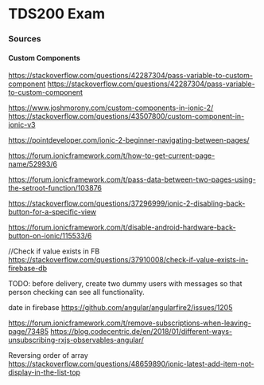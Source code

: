 # TDS200 Exam

### Sources

#### Custom Components
https://stackoverflow.com/questions/42287304/pass-variable-to-custom-component
https://stackoverflow.com/questions/42287304/pass-variable-to-custom-component

https://www.joshmorony.com/custom-components-in-ionic-2/
https://stackoverflow.com/questions/43507800/custom-component-in-ionic-v3

https://pointdeveloper.com/ionic-2-beginner-navigating-between-pages/

https://forum.ionicframework.com/t/how-to-get-current-page-name/52993/6

https://forum.ionicframework.com/t/pass-data-between-two-pages-using-the-setroot-function/103876


https://stackoverflow.com/questions/37296999/ionic-2-disabling-back-button-for-a-specific-view

https://forum.ionicframework.com/t/disable-android-hardware-back-button-on-ionic/115533/6

//Check if value exists in FB
https://stackoverflow.com/questions/37910008/check-if-value-exists-in-firebase-db

TODO: before delivery, create two dummy users with messages so that person checking can see all functionality.

date in firebase
<https://github.com/angular/angularfire2/issues/1205>

https://forum.ionicframework.com/t/remove-subscriptions-when-leaving-page/73485
https://blog.codecentric.de/en/2018/01/different-ways-unsubscribing-rxjs-observables-angular/

Reversing order of array
<https://stackoverflow.com/questions/48659890/ionic-latest-add-item-not-display-in-the-list-top>